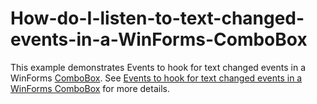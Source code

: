 # How-do-I-listen-to-text-changed-events-in-a-WinForms-ComboBox
This example demonstrates Events to hook for text changed events in a WinForms [ComboBox](https://help.syncfusion.com/windowsforms/sfcombobox/gettingstarted?utm_medium=listing&utm_source=github-examples).
See [Events to hook for text changed events in a WinForms ComboBox]( https://www.syncfusion.com/kb/9578?utm_medium=listing&utm_source=github-examples) for more details.
